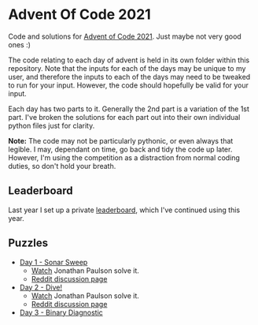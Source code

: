 # Advent Of Code 2021

Code and solutions for [Advent of Code 2021](http://adventofcode.com/2021).
Just maybe not very good ones :)

The code relating to each day of advent is held in its own folder within this
repository. Note that the inputs for each of the days may be unique to my
user, and therefore the inputs to each of the days may need to be tweaked to
run for your input. However, the code should hopefully be valid for your
input.

Each day has two parts to it. Generally the 2nd part is a variation of the 1st
part. I've broken the solutions for each part out into their own individual
python files just for clarity.

**Note:** The code may not be particularly pythonic, or even always that legible.
I may, dependant on time, go back and tidy the code up later. However, I'm
using the competition as a distraction from normal coding duties, so don't
hold your breath.

## Leaderboard

Last year I set up a private [leaderboard](leaderboard.json), which I've continued
using this year.

## Puzzles

  * [Day 1 - Sonar Sweep](./day_01/README.md)
    * [Watch](https://www.youtube.com/watch?v=pkLfyRwDMMw) Jonathan Paulson solve it.
    * [Reddit discussion page](https://www.reddit.com/r/adventofcode/comments/r66vow/2021_day_1_solutions/)
  * [Day 2 - Dive!](./day_02/README.md)
    * [Watch](https://www.youtube.com/watch?v=e3_iiz_6bFw) Jonathan Paulson solve it.
    * [Reddit discussion page](https://www.reddit.com/r/adventofcode/comments/r6zd93/2021_day_2_solutions/)
  * [Day 3 - Binary Diagnostic](./day_03/README.md)
